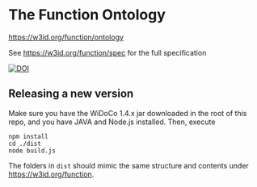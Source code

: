 # The Function Ontology

<https://w3id.org/function/ontology>

See https://w3id.org/function/spec for the full specification

[![DOI](https://zenodo.org/badge/DOI/10.5281/zenodo.595382.svg)](https://doi.org/10.5281/zenodo.595382)

## Releasing a new version

Make sure you have the WiDoCo 1.4.x jar downloaded in the root of this repo, and you have JAVA and Node.js installed.
Then, execute

```shell
npm install
cd ./dist
node build.js
```

The folders in `dist` should mimic the same structure and contents under https://w3id.org/function.
